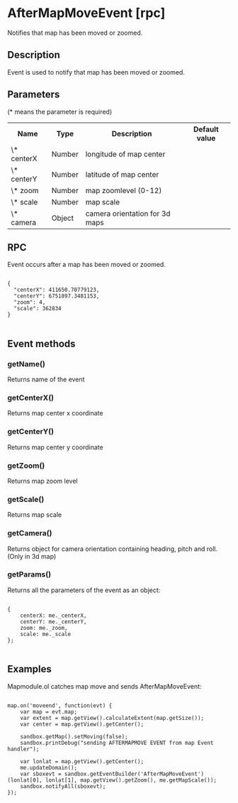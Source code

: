 # AfterMapMoveEvent [rpc]

Notifies that map has been moved or zoomed.

## Description

Event is used to notify that map has been moved or zoomed.

## Parameters

(* means the parameter is required)

<table class="table">
<tr>
  <th> Name</th><th> Type</th><th> Description</th><th> Default value</th>
</tr>
<tr>
  <td> \* centerX </td><td> Number </td><td> longitude of map center </td><td> </td>
</tr>
<tr>
  <td> \* centerY </td><td> Number </td><td> latitude of map center </td><td> </td>
</tr>
<tr>
  <td> \* zoom </td><td> Number </td><td> map zoomlevel (0-12) </td><td> </td>
</tr>
<tr>
  <td> \* scale </td><td> Number </td><td> map scale </td><td> </td>
</tr>
<tr>
  <td> \* camera </td><td> Object </td><td> camera orientation for 3d maps </td><td> </td>
</tr>
</table>

## RPC

Event occurs after a map has been moved or zoomed.

<pre class="event-code-block">
<code>
{
  "centerX": 411650.70779123,
  "centerY": 6751897.3481153,
  "zoom": 4,
  "scale": 362834
}
</code>
</pre>

## Event methods

### getName()
Returns name of the event

### getCenterX()
Returns map center x coordinate

### getCenterY()
Returns map center y coordinate

### getZoom()
Returns map zoom level

### getScale()
Returns map scale

### getCamera()
Returns object for camera orientation containing heading, pitch and roll. (Only in 3d map)

### getParams()
Returns all the parameters of the event as an object:
<pre class="event-code-block">
<code>
{
    centerX: me._centerX,
    centerY: me._centerY,
    zoom: me._zoom,
    scale: me._scale
};
</code>
</pre>

## Examples

Mapmodule.ol catches map move and sends AfterMapMoveEvent:

<pre class="event-code-block">
<code>
map.on('moveend', function(evt) {
    var map = evt.map;
    var extent = map.getView().calculateExtent(map.getSize());
    var center = map.getView().getCenter();

    sandbox.getMap().setMoving(false);
    sandbox.printDebug("sending AFTERMAPMOVE EVENT from map Event handler");

    var lonlat = map.getView().getCenter();
    me.updateDomain();
    var sboxevt = sandbox.getEventBuilder('AfterMapMoveEvent')(lonlat[0], lonlat[1], map.getView().getZoom(), me.getMapScale());
    sandbox.notifyAll(sboxevt);
});
</code>
</pre>
